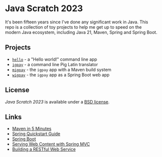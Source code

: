 # Java Scratch 2023

It's been fifteen years since I've done any significant work in Java.  This 
repo is a collection of toy projects to help me get up to speed on the modern
Java ecosystem, including Java 21, Maven, Spring and Spring Boot.

## Projects

- [`hello`](./hello) - a "Hello world!" command line app
- [`igpay`](./igpay) - a command line Pig Latin translator
- [`migpay`](./migpay) - the `igpay` app with a Maven build system
- [`wigpay`](./wigpay) - the `igpay` app as a Spring Boot web app

## License

_Java Scratch 2023_ is available under a [BSD license][40].

[40]: ./LICENSE

## Links

- [Maven in 5 Minutes](https://maven.apache.org/guides/getting-started/maven-in-five-minutes.html)
- [Spring Quickstart Guide](https://spring.io/quickstart)
- [Spring Boot](https://spring.io/projects/spring-boot)
- [Serving Web Content with Spring MVC](https://spring.io/guides/gs/serving-web-content)
- [Building a RESTful Web Service](https://spring.io/guides/gs/rest-service)


